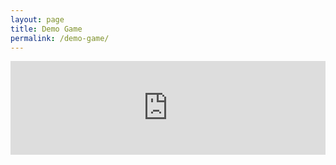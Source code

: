 ```yaml
---
layout: page
title: Demo Game
permalink: /demo-game/
---
```


<iframe src="https://bitcasino.io/demo-game/sutp9eKP2KYGgQwX4" frameborder="0" width="100%" style="max-width: 100%" onload="this.height=this.offsetWidth*0.75+'px'"></iframe>
